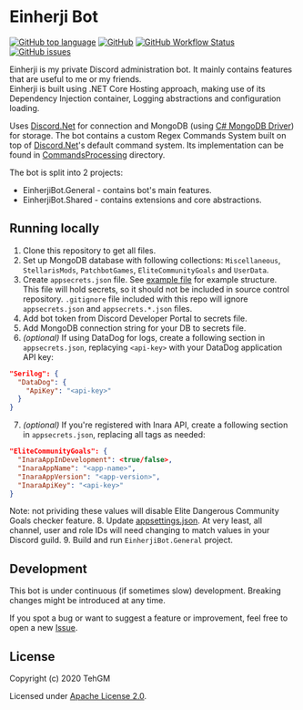 # Einherji Bot
[![GitHub top language](https://img.shields.io/github/languages/top/TehGM/EinherjiBot)](https://github.com/TehGM/EinherjiBot) [![GitHub](https://img.shields.io/github/license/TehGM/EinherjiBot)](LICENSE) [![GitHub Workflow Status](https://img.shields.io/github/workflow/status/TehGM/EinherjiBot/.NET%20Core%20Build)](https://github.com/TehGM/EinherjiBot/actions) [![GitHub issues](https://img.shields.io/github/issues/TehGM/EinherjiBot)](https://github.com/TehGM/EinherjiBot/issues)

Einherji is my private Discord administration bot. It mainly contains features that are useful to me or my friends.  
Einherji is built using .NET Core Hosting approach, making use of its Dependency Injection container, Logging abstractions and configuration loading.

Uses [Discord.Net](https://github.com/discord-net/Discord.Net) for connection and MongoDB (using [C# MongoDB Driver](https://docs.mongodb.com/drivers/csharp)) for storage.
The bot contains a custom Regex Commands System built on top of [Discord.Net](https://discord.foxbot.me/stable/guides/commands/intro.html)'s default command system. Its implementation can be found in [CommandsProcessing](https://github.com/TehGM/EinherjiBot/tree/master/EinherjiBot.Shared/CommandsProcessing) directory.

The bot is split into 2 projects:
- EinherjiBot.General - contains bot's main features.
- EinherjiBot.Shared - contains extensions and core abstractions.

## Running locally
1. Clone this repository to get all files.
2. Set up MongoDB database with following collections: `Miscellaneous`, `StellarisMods`, `PatchbotGames`, `EliteCommunityGoals` and `UserData`.
3. Create `appsecrets.json` file. See [example file](appsecrets-example.json) for example structure.  
This file will hold secrets, so it should not be included in source control repository. `.gitignore` file included with this repo will ignore `appsecrets.json` and `appsecrets.*.json` files.
4. Add bot token from Discord Developer Portal to secrets file.
5. Add MongoDB connection string for your DB to secrets file.
6. *(optional)* If using DataDog for logs, create a following section in `appsecrets.json`, replacying `<api-key>` with your DataDog application API key:  
```json
"Serilog": {
  "DataDog": {
    "ApiKey": "<api-key>"
  }
}
```
7. *(optional)* If you're registered with Inara API, create a following section in `appsecrets.json`, replacing all tags as needed:
```json
"EliteCommunityGoals": {
  "InaraAppInDevelopment": <true/false>,
  "InaraAppName": "<app-name>",
  "InaraAppVersion": "<app-version>",
  "InaraApiKey": "<api-key>"
}
```  
Note: not prividing these values will disable Elite Dangerous Community Goals checker feature.
8. Update [appsettings.json](EinherjiBot.General/appsettings.json). At very least, all channel, user and role IDs will need changing to match values in your Discord guild.
9. Build and run `EinherjiBot.General` project.

## Development
This bot is under continuous (if sometimes slow) development. Breaking changes might be introduced at any time.

If you spot a bug or want to suggest a feature or improvement, feel free to open a new [Issue](https://github.com/TehGM/EinherjiBot/issues).

## License
Copyright (c) 2020 TehGM

Licensed under [Apache License 2.0](LICENSE).
